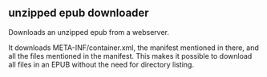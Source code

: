 ## unzipped epub downloader

Downloads an unzipped epub from a webserver.

It downloads META-INF/container.xml, the manifest mentioned in there, and all the files mentioned in the manifest. This makes it possible to download all files in an EPUB without the need for directory listing.
